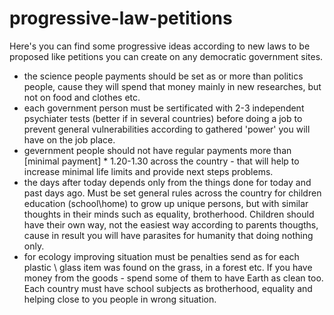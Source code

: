 # progressive-law-petitions
Here's you can find some progressive ideas according to new laws to be proposed like petitions you can create on any democratic government sites.

- the science people payments should be set as or more than politics people, cause they will spend that money mainly in new researches, but not on food and clothes etc.
- each government person must be sertificated with 2-3 independent psychiater tests (better if in several countries) before doing a job to prevent general vulnerabilities according to gathered 'power' you will have on the job place.
- gevernment people should not have regular payments more than [minimal payment] * 1.20-1.30 across the country - that will help to increase minimal life limits and provide next steps problems.
- the days after today depends only from the things done for today and past days ago. Must be set general rules across the country for children education (school\home) to grow up unique persons, but with similar thoughts in their minds such as equality, brotherhood. Children should have their own way, not the easiest way according to parents thougths, cause in result you will have parasites for humanity that doing nothing only.
- for ecology improving situation must be penalties send as for each plastic \ glass item was found on the grass, in a forest etc. If you have money from the goods - spend some of them to have Earth as clean too.
Each country must have school subjects as brotherhood, equality and helping close to you people in wrong situation.
